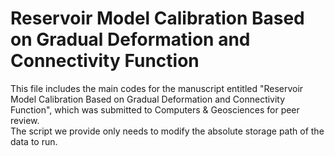 # Reservoir Model Calibration Based on Gradual Deformation and Connectivity Function
This file includes the main codes for the manuscript entitled "Reservoir Model Calibration Based on Gradual Deformation and Connectivity Function", which was submitted to Computers & Geosciences for peer review.  
The script we provide only needs to modify the absolute storage path of the data to run.